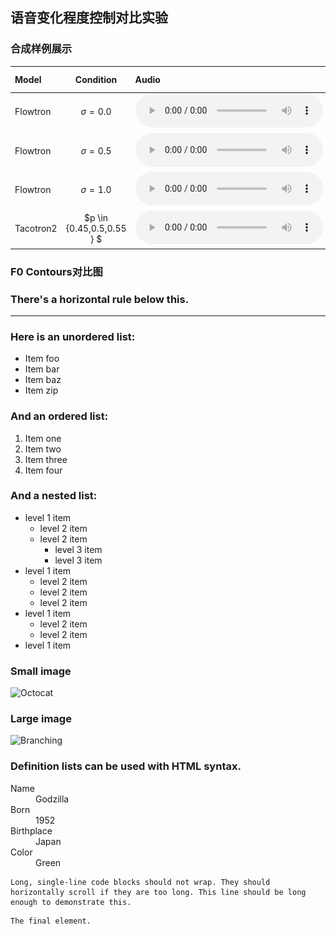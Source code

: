## 语音变化程度控制对比实验

### 合成样例展示

| Model     |          Condition          | Audio                                                        | Mel-spectrogram                                              |
| :-------- | :-------------------------: | :----------------------------------------------------------- | ------------------------------------------------------------ |
| Flowtron  |       $\sigma = 0.0$        | <audio controls><source src="./data/experiment1/Audio/flowtron_0.0.wav" type="audio/wav">Your browser does not support the audio element.</audio> | <img src="./data/experiment1/Mel-spectrogram/Flowtron_0.0.png" alt="flowtron_0.0" style="zoom:50%;" /> |
| Flowtron  |       $\sigma = 0.5$        | <audio controls><source src="./data/experiment1/Audio/flowtron_0.5.wav" type="audio/wav">Your browser does not support the audio element.</audio> | <img src="./data/experiment1/Mel-spectrogram/Flowtron_0.5.png" alt="flowtron_0.5" style="zoom: 50%;" /> |
| Flowtron  |       $\sigma = 1.0$        | <audio controls><source src="./data/experiment1/Audio/flowtron_1.0.wav" type="audio/wav">Your browser does not support the audio element.</audio> | <img src="./data/experiment1/Mel-spectrogram/Flowtron_1.0.png" alt="flowtron_0.5" style="zoom: 50%;" /> |
| Tacotron2 | $p \in \{0.45,0.5,0.55 \} $ | <audio controls><source src="./data/experiment1/Audio/tacotron2.wav" type="audio/wav">Your browser does not support the audio element.</audio> | <img src="./data/experiment1/Mel-spectrogram/Tacotron2.png" alt="flowtron_0.5" style="zoom: 50%;" /> |



### F0 Contours对比图





### There's a horizontal rule below this.

* * *

### Here is an unordered list:

*   Item foo 
*   Item bar
*   Item baz
*   Item zip

### And an ordered list:

1.  Item one
1.  Item two
1.  Item three
1.  Item four

### And a nested list:

- level 1 item
  - level 2 item
  - level 2 item
    - level 3 item
    - level 3 item
- level 1 item
  - level 2 item
  - level 2 item
  - level 2 item
- level 1 item
  - level 2 item
  - level 2 item
- level 1 item

### Small image

![Octocat](https://github.githubassets.com/images/icons/emoji/octocat.png)

### Large image

![Branching](https://guides.github.com/activities/hello-world/branching.png)


### Definition lists can be used with HTML syntax.

<dl>
<dt>Name</dt>
<dd>Godzilla</dd>
<dt>Born</dt>
<dd>1952</dd>
<dt>Birthplace</dt>
<dd>Japan</dd>
<dt>Color</dt>
<dd>Green</dd>
</dl>

```
Long, single-line code blocks should not wrap. They should horizontally scroll if they are too long. This line should be long enough to demonstrate this.
```

```
The final element.
```
